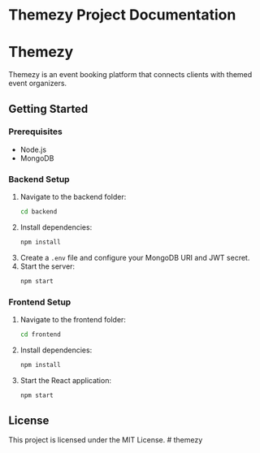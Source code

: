 # Themezy Project Documentation
# Themezy

Themezy is an event booking platform that connects clients with themed event organizers.

## Getting Started

### Prerequisites
- Node.js
- MongoDB

### Backend Setup
1. Navigate to the backend folder:
   ```bash
   cd backend
   ```
2. Install dependencies:
   ```bash
   npm install
   ```
3. Create a `.env` file and configure your MongoDB URI and JWT secret.
4. Start the server:
   ```bash
   npm start
   ```

### Frontend Setup
1. Navigate to the frontend folder:
   ```bash
   cd frontend
   ```
2. Install dependencies:
   ```bash
   npm install
   ```
3. Start the React application:
   ```bash
   npm start
   ```

## License
This project is licensed under the MIT License.
#   t h e m e z y  
 